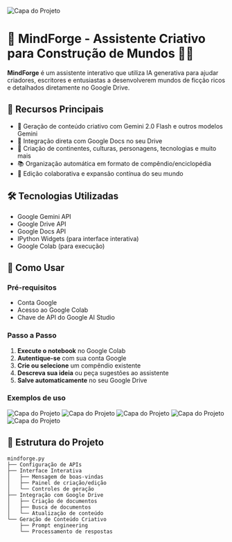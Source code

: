 ![Capa do Projeto](https://via.placeholder.com/1200x600.png?text=MindForge+-+Crie+mundos+incr%C3%ADveis+com+IA) 

# 🐉 MindForge - Assistente Criativo para Construção de Mundos 🐦‍🔥

**MindForge** é um assistente interativo que utiliza IA generativa para ajudar criadores, escritores e entusiastas a desenvolverem mundos de ficção ricos e detalhados diretamente no Google Drive.

## 🌟 Recursos Principais

- 🧠 Geração de conteúdo criativo com Gemini 2.0 Flash e outros modelos Gemini
- 📂 Integração direta com Google Docs no seu Drive
- 🏰 Criação de continentes, culturas, personagens, tecnologias e muito mais
- 📚 Organização automática em formato de compêndio/enciclopédia
- 🔄 Edição colaborativa e expansão contínua do seu mundo

## 🛠️ Tecnologias Utilizadas

- Google Gemini API
- Google Drive API
- Google Docs API
- IPython Widgets (para interface interativa)
- Google Colab (para execução)

## 🚀 Como Usar

### Pré-requisitos
- Conta Google
- Acesso ao Google Colab
- Chave de API do Google AI Studio

### Passo a Passo
1. **Execute o notebook** no Google Colab
2. **Autentique-se** com sua conta Google
3. **Crie ou selecione** um compêndio existente
4. **Descreva sua ideia** ou peça sugestões ao assistente
5. **Salve automaticamente** no seu Google Drive

### Exemplos de uso

![Capa do Projeto](https://via.placeholder.com/1200x600.png?text=MindForge+-+Crie+mundos+incr%C3%ADveis+com+IA) 
![Capa do Projeto](https://via.placeholder.com/1200x600.png?text=MindForge+-+Crie+mundos+incr%C3%ADveis+com+IA) 
![Capa do Projeto](https://via.placeholder.com/1200x600.png?text=MindForge+-+Crie+mundos+incr%C3%ADveis+com+IA) 
![Capa do Projeto](https://via.placeholder.com/1200x600.png?text=MindForge+-+Crie+mundos+incr%C3%ADveis+com+IA) 
![Capa do Projeto](https://via.placeholder.com/1200x600.png?text=MindForge+-+Crie+mundos+incr%C3%ADveis+com+IA) 

## 📂 Estrutura do Projeto

```plaintext
mindforge.py
├── Configuração de APIs
├── Interface Interativa
│   ├── Mensagem de boas-vindas
│   ├── Painel de criação/edição
│   └── Controles de geração
├── Integração com Google Drive
│   ├── Criação de documentos
│   ├── Busca de documentos
│   └── Atualização de conteúdo
└── Geração de Conteúdo Criativo
    ├── Prompt engineering
    └── Processamento de respostas
